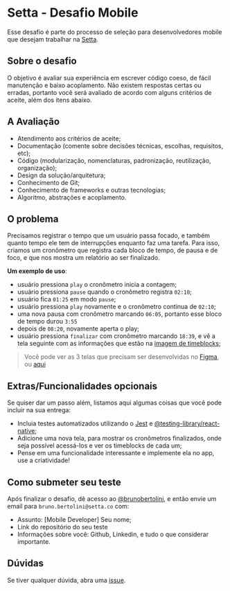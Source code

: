 # Setta - Desafio Mobile

Esse desafio é parte do processo de seleção para desenvolvedores mobile que desejam trabalhar na [Setta](https://setta.co).

## Sobre o desafio

O objetivo é avaliar sua experiência em escrever código coeso, de fácil manutenção e baixo acoplamento. Não existem respostas certas ou erradas, portanto você será avaliado de acordo com alguns critérios de aceite, além dos itens abaixo.

## A Avaliação

- Atendimento aos critérios de aceite;
- Documentação (comente sobre decisões técnicas, escolhas, requisitos, etc);
- Código (modularização, nomenclaturas, padronização, reutilização, organização);
- Design da solução/arquitetura;
- Conhecimento de Git;
- Conhecimento de frameworks e outras tecnologias;
- Algoritmo, abstrações e acoplamento.

## O problema

Precisamos registrar o tempo que um usuário passa focado, e também quanto tempo ele tem de interrupções enquanto faz uma tarefa. Para isso, criamos um cronômetro que registra cada bloco de tempo, de pausa e de foco, e que nos mostra um relatório ao ser finalizado.

**Um exemplo de uso**:

- usuário pressiona `play` o cronômetro inicia a contagem;
- usuário pressiona `pause` quando o cronômetro registra `02:10`;
- usuário fica `01:25` em modo `pause`;
- usuário pressiona `play` novamente e o cronômetro continua de `02:10`;
- uma nova pausa com cronômetro marcando `06:05`, portanto esse bloco de tempo durou `3:55`
- depois de `08:20`, novamente aperta o play;
- usuário pressiona `finalizar` com cronômetro marcando `18:39`, e vê a tela seguinte com as informações que estão na [imagem de timeblocks](./img/timeblocks.png);

> Você pode ver as 3 telas que precisam ser desenvolvidas no [Figma](https://www.figma.com/file/UnE9gL6XCrPsVXjHbrTc8d/Setta-Mobile-Challange?node-id=0%3A1), ou [aqui](./img/screens.png)

## Extras/Funcionalidades opcionais

Se quiser dar um passo além, listamos aqui algumas coisas que você pode incluir na sua entrega:

- Incluia testes automatizados utilizando o [Jest](https://jestjs.io/pt-BR/) e [@testing-library/react-native](https://github.com/callstack/react-native-testing-library);
- Adicione uma nova tela, para mostrar os cronômetros finalizados, onde seja possível acessá-los e ver os timeblocks de cada um;
- Pense em uma funcionalidade interessante e implemente ela no app, use a criatividade!

## Como submeter seu teste

Após finalizar o desafio, dê acesso ao [@brunobertolini](https://github.com/brunobertolini), e então envie um email para `bruno.bertolini@setta.co` com:

- Assunto: [Mobile Developer] Seu nome;
- Link do repositório do seu teste
- Informações sobre você: Github, Linkedin, e tudo o que considerar importante.

## Dúvidas

Se tiver qualquer dúvida, abra uma [issue](https://github.com/setta-labs/mobile-challenge/issues).
